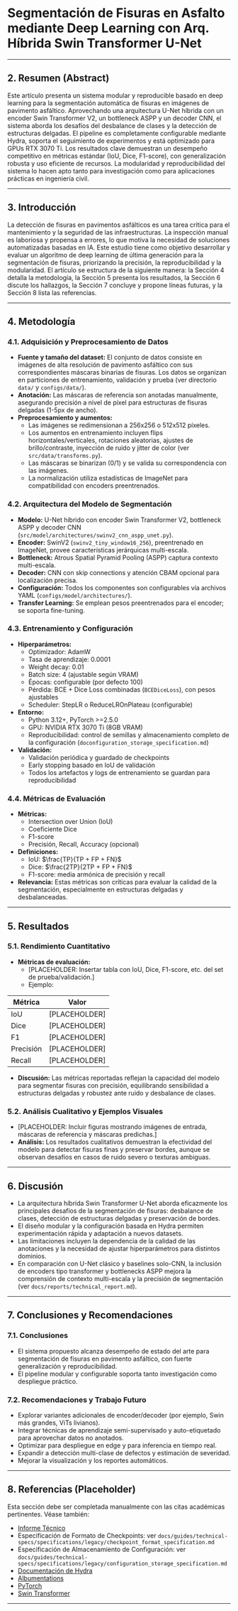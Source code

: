 # Segmentación de Fisuras en Asfalto mediante Deep Learning con Arq. Híbrida Swin Transformer U-Net

---

## 2. Resumen (Abstract)

Este artículo presenta un sistema modular y reproducible basado en deep learning para la
segmentación automática de fisuras en imágenes de pavimento asfáltico. Aprovechando una arquitectura
U-Net híbrida con un encoder Swin Transformer V2, un bottleneck ASPP y un decoder CNN, el sistema
aborda los desafíos del desbalance de clases y la detección de estructuras delgadas. El pipeline es
completamente configurable mediante Hydra, soporta el seguimiento de experimentos y está optimizado
para GPUs RTX 3070 Ti. Los resultados clave demuestran un desempeño competitivo en métricas estándar
(IoU, Dice, F1-score), con generalización robusta y uso eficiente de recursos. La modularidad y
reproducibilidad del sistema lo hacen apto tanto para investigación como para aplicaciones prácticas
en ingeniería civil.

---

## 3. Introducción

La detección de fisuras en pavimentos asfálticos es una tarea crítica para el mantenimiento y la
seguridad de las infraestructuras. La inspección manual es laboriosa y propensa a errores, lo que
motiva la necesidad de soluciones automatizadas basadas en IA. Este estudio tiene como objetivo
desarrollar y evaluar un algoritmo de deep learning de última generación para la segmentación de
fisuras, priorizando la precisión, la reproducibilidad y la modularidad. El artículo se estructura
de la siguiente manera: la Sección 4 detalla la metodología, la Sección 5 presenta los resultados,
la Sección 6 discute los hallazgos, la Sección 7 concluye y propone líneas futuras, y la Sección 8
lista las referencias.

---

## 4. Metodología

### 4.1. Adquisición y Preprocesamiento de Datos

- **Fuente y tamaño del dataset:** El conjunto de datos consiste en imágenes de alta resolución de
  pavimento asfáltico con sus correspondientes máscaras binarias de fisuras. Los datos se organizan
  en particiones de entrenamiento, validación y prueba (ver directorio `data/` y `configs/data/`).
- **Anotación:** Las máscaras de referencia son anotadas manualmente, asegurando precisión a nivel
  de píxel para estructuras de fisuras delgadas (1-5px de ancho).
- **Preprocesamiento y aumentos:**
  - Las imágenes se redimensionan a 256x256 o 512x512 píxeles.
  - Los aumentos en entrenamiento incluyen flips horizontales/verticales, rotaciones aleatorias,
    ajustes de brillo/contraste, inyección de ruido y jitter de color (ver `src/data/transforms.py`).
  - Las máscaras se binarizan (0/1) y se valida su correspondencia con las imágenes.
  - La normalización utiliza estadísticas de ImageNet para compatibilidad con encoders preentrenados.

### 4.2. Arquitectura del Modelo de Segmentación

- **Modelo:** U-Net híbrido con encoder Swin Transformer V2, bottleneck ASPP y decoder CNN (`src/model/architectures/swinv2_cnn_aspp_unet.py`).
- **Encoder:** SwinV2 (`swinv2_tiny_window16_256`), preentrenado en ImageNet, provee características
  jerárquicas multi-escala.
- **Bottleneck:** Atrous Spatial Pyramid Pooling (ASPP) captura contexto multi-escala.
- **Decoder:** CNN con skip connections y atención CBAM opcional para localización precisa.
- **Configuración:** Todos los componentes son configurables vía archivos YAML (`configs/model/architectures/`).
- **Transfer Learning:** Se emplean pesos preentrenados para el encoder; se soporta fine-tuning.

### 4.3. Entrenamiento y Configuración

- **Hiperparámetros:**
  - Optimizador: AdamW
  - Tasa de aprendizaje: 0.0001
  - Weight decay: 0.01
  - Batch size: 4 (ajustable según VRAM)
  - Épocas: configurable (por defecto 100)
  - Pérdida: BCE + Dice Loss combinadas (`BCEDiceLoss`), con pesos ajustables
  - Scheduler: StepLR o ReduceLROnPlateau (configurable)
- **Entorno:**
  - Python 3.12+, PyTorch >=2.5.0
  - GPU: NVIDIA RTX 3070 Ti (8GB VRAM)
  - Reproducibilidad: control de semillas y almacenamiento completo de la configuración (`doconfiguration_storage_specification.md`)
- **Validación:**
  - Validación periódica y guardado de checkpoints
  - Early stopping basado en IoU de validación
  - Todos los artefactos y logs de entrenamiento se guardan para reproducibilidad

### 4.4. Métricas de Evaluación

- **Métricas:**
  - Intersection over Union (IoU)
  - Coeficiente Dice
  - F1-score
  - Precisión, Recall, Accuracy (opcional)
- **Definiciones:**
  - IoU: $\frac{TP}{TP + FP + FN}$
  - Dice: $\frac{2TP}{2TP + FP + FN}$
  - F1-score: media armónica de precisión y recall
- **Relevancia:** Estas métricas son críticas para evaluar la calidad de la segmentación,
  especialmente en estructuras delgadas y desbalanceadas.

---

## 5. Resultados

### 5.1. Rendimiento Cuantitativo

- **Métricas de evaluación:**
  - [PLACEHOLDER: Insertar tabla con IoU, Dice, F1-score, etc. del set de prueba/validación.]
  - Ejemplo:

| Métrica   | Valor         |
|-----------|--------------|
| IoU       | [PLACEHOLDER]|
| Dice      | [PLACEHOLDER]|
| F1        | [PLACEHOLDER]|
| Precisión | [PLACEHOLDER]|
| Recall    | [PLACEHOLDER]|

- **Discusión:** Las métricas reportadas reflejan la capacidad del modelo para segmentar fisuras
  con precisión, equilibrando sensibilidad a estructuras delgadas y robustez ante ruido y desbalance
  de clases.

### 5.2. Análisis Cualitativo y Ejemplos Visuales

- [PLACEHOLDER: Incluir figuras mostrando imágenes de entrada, máscaras de referencia y máscaras predichas.]
- **Análisis:** Los resultados cualitativos demuestran la efectividad del modelo para detectar
  fisuras finas y preservar bordes, aunque se observan desafíos en casos de ruido severo o texturas ambiguas.

---

## 6. Discusión

- La arquitectura híbrida Swin Transformer U-Net aborda eficazmente los principales desafíos de la
  segmentación de fisuras: desbalance de clases, detección de estructuras delgadas y preservación de
  bordes.
- El diseño modular y la configuración basada en Hydra permiten experimentación rápida y adaptación
  a nuevos datasets.
- Las limitaciones incluyen la dependencia de la calidad de las anotaciones y la necesidad de
  ajustar hiperparámetros para distintos dominios.
- En comparación con U-Net clásico y baselines solo-CNN, la inclusión de encoders tipo transformer y
  bottlenecks ASPP mejora la comprensión de contexto multi-escala y la precisión de segmentación
  (ver `docs/reports/technical_report.md`).

---

## 7. Conclusiones y Recomendaciones

### 7.1. Conclusiones

- El sistema propuesto alcanza desempeño de estado del arte para segmentación de fisuras en
  pavimento asfáltico, con fuerte generalización y reproducibilidad.
- El pipeline modular y configurable soporta tanto investigación como despliegue práctico.

### 7.2. Recomendaciones y Trabajo Futuro

- Explorar variantes adicionales de encoder/decoder (por ejemplo, Swin más grandes, ViTs livianos).
- Integrar técnicas de aprendizaje semi-supervisado y auto-etiquetado para aprovechar datos no anotados.
- Optimizar para despliegue en edge y para inferencia en tiempo real.
- Expandir a detección multi-clase de defectos y estimación de severidad.
- Mejorar la visualización y los reportes automáticos.

---

## 8. Referencias (Placeholder)

Esta sección debe ser completada manualmente con las citas académicas pertinentes. Véase también:

- [Informe Técnico](./technical_report.md)
- Especificación de Formato de Checkpoints: ver `docs/guides/technical-specs/specifications/legacy/checkpoint_format_specification.md`
- Especificación de Almacenamiento de Configuración: ver `docs/guides/technical-specs/specifications/legacy/configuration_storage_specification.md`
- [Documentación de Hydra](https://hydra.cc/)
- [Albumentations](https://albumentations.ai/)
- [PyTorch](https://pytorch.org/)
- [Swin Transformer](https://arxiv.org/abs/2103.14030)

---
